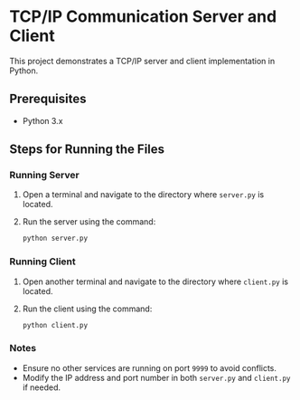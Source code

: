 # TCP/IP Communication Server and Client

This project demonstrates a TCP/IP server and client implementation in Python.

## Prerequisites

- Python 3.x

## Steps for Running the Files

### Running Server 

1. Open a terminal and navigate to the directory where `server.py` is located.

2. Run the server using the command:
    ```sh
    python server.py
    ```

### Running Client 

1. Open another terminal and navigate to the directory where `client.py` is located.

2. Run the client using the command:
    ```sh
    python client.py
    ```

### Notes

- Ensure no other services are running on port `9999` to avoid conflicts.
- Modify the IP address and port number in both `server.py` and `client.py` if needed.

